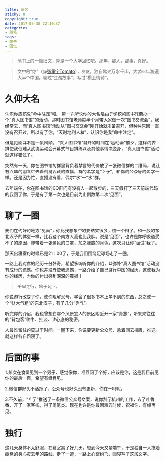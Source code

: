 ```yaml
---
title: 杂忆
sticky: 0
copyright: true
date: 2017-05-30 22:10:57
categories:
- 随笔
tags:
- 端午
- 回忆
---
```


> 简书上的一篇旧文，算是一个大学回忆吧。那年，那人，那事，真好。

<!-- more -->

>文中的“你”（@[张承宇Tomato](http://www.jianshu.com/u/ce929757f0b4)），校友，独自踏过万水千山，大学四年游遍大半个中国。聊过“江湖故事”，写过“榻上情诗”。

# 久仰大名

认识你应该说“命中注定”吧。
第一次听说你的大名是由于学校的图书馆要办一个“真人图书馆”的活动，那时图书馆老师每半个月带大家做一次“图书交流会”，我经常去，而“真人图书馆”活动从“图书交流会”刚开始就准备召开，但种种原因一直没有召开过。所以有了你，“天时地利人和”，认识你是我“命中注定”。

但是见面并不是一帆风顺。
“真人图书馆”召开的时间在“运动会”前夕，这样的安排使我佷难从武协运动会开幕式节目排练以及其他事情中脱身，“真人图书馆”活动就这样错过了。

突然有一天，你在图书馆的群里背负着禁言的代价放了一张微信群的二维码，说让有兴趣的朋友进去看浏览西藏的直播。群的名字是“彳亍”，和你的公众号的名字一样。还是因为忙，直播没有看，偶尔“水”一“水”群。

去年端午，你在图书馆的QQ群问有没有人一起散步的，三天假打了三天前端代码的我回了你，于是有了第一次也是目前为止倒数第二次“见面”。

# 聊了一圈

我们在约好的地方“见面”，你比我想象中的要结实很多，梳一个辫子，和一般的东北汉子的体型一样，比我这个南方人高也比我胖。说是“见面”，也许是你呼吸道受不了的原因，却带着一张黑色的口罩，加之朦胧的月色，这次只让你“面试”我了。

那天出寝室的时候已是21：00了，于是我们围绕足球场走了一圈。

一路上我对你的经历十分好奇，希望多听听你的介绍，以弥补“真人图书馆”活动没有成行的遗憾。你也并没有使我遗憾，一路介绍了自己游行中国的经历，这使我为你的经历，为你的付出感到深深的震撼！

>千里之行，始于足下。

你说游行改变了你，使你理解父母，学会了很多书本上学不到的东西，总之使一个“财大气粗”的东北汉子，有了几分“秀气”。

听完你的介绍，我也曾想在哪个风景宜人的景区附近开一家“青旅”，听来来往往的“背包客”吹牛、扯淡、讲心底的秘密。

人最难留住的莫过于时间。一圈下来，你说要更新公众号，急着回去排版，推送。就这样各自回寝了。

# 后面的事

1.某次在食堂见到一个男子，感觉像你，相互问了个好，应该是你，这是我目前见你的最后一面，希望有缘再见。

2.微信群好久不活跃了，公众号也好久没有更新，你在干吗呢。

3.不久前，“彳亍”推送了一条微信公众号文案，说你辞了杭州的工作，去了吐鲁番，开了一家客栈，得了阑尾炎。现在也许是你最困难的时候，祝福你，有缘再见。

# 独行

这几天身体不太舒服，在寝室窝了好几天，想到今天又是端午，于是独自一人拖着疲惫的身心按去年的路线，走了一遭，一路上心絮纷飞，回寝写了这段文字。
